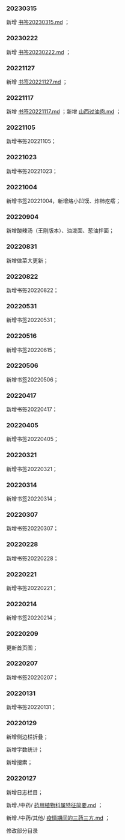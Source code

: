 ### 20230315

新增 [书签20230315.md](书签\书签20230315.md) ；

### 20230222

新增 [书签20230222.md](书签\书签20230222.md) ；

### 20221127

新增 [书签20221127.md](书签\书签20221127.md) ；

### 20221117

新增 [书签20221117.md](书签\书签20221117.md) ；新增 [山西过油肉.md](做菜\菜谱\荤菜\山西过油肉.md) ；

### 20221105

新增书签20221105；

### 20221023

新增书签20221023；

### 20221004

新增书签20221004，新增烙小凹馍、炸柿疙瘩；

### 20220904

新增酸辣汤（王刚版本）、油泼面、葱油拌面；

### 20220831

新增做菜大更新；

### 20220822

新增书签20220822；

### 20220531

新增书签20220531；

### 20220516

新增书签20220615；

### 20220506

新增书签20220506；

### 20220417

新增书签20220417；

### 20220405

新增书签20220405；

### 20220321

新增书签20220321；

### 20220314

新增书签20220314；

### 20220307

新增书签20220307；

### 20220228

新增书签20220228；

### 20220221

新增书签20220221；

### 20220214

新增书签20220214；

### 20220209

更新首页图；

### 20220207

新增书签20220207；

### 20220131

新增书签20220131；

### 20220129

新增侧边栏折叠；

新增字数统计；

新增搜索；

### 20220127

新增日志栏目；

新增./中药/ [药用植物科属特征简要.md](中药\药用植物科属特征简要.md) ；

新增./中药/其他/ [疫情期间的三药三方.md](其他\疫情期间的三药三方.md) ；

修改部分目录

